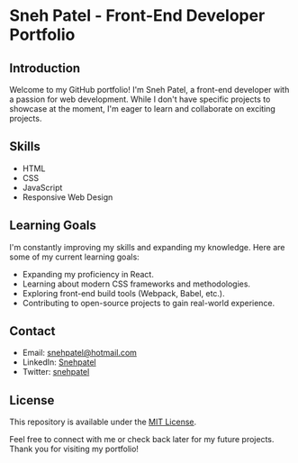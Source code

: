 # Sneh Patel - Front-End Developer Portfolio

## Introduction

Welcome to my GitHub portfolio! I'm Sneh Patel, a front-end developer with a passion for web development. While I don't have specific projects to showcase at the moment, I'm eager to learn and collaborate on exciting projects.

## Skills

- HTML
- CSS
- JavaScript
- Responsive Web Design


## Learning Goals

I'm constantly improving my skills and expanding my knowledge. Here are some of my current learning goals:

- Expanding my proficiency in React.
- Learning about modern CSS frameworks and methodologies.
- Exploring front-end build tools (Webpack, Babel, etc.).
- Contributing to open-source projects to gain real-world experience.

## Contact

- Email: [snehpatel@hotmail.com]()
- LinkedIn: [Snehpatel]()
- Twitter: [snehpatel]()

## License

This repository is available under the [MIT License](LICENSE).

Feel free to connect with me or check back later for my future projects. Thank you for visiting my portfolio!
